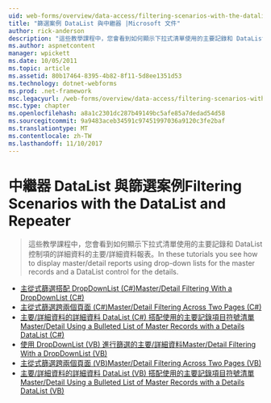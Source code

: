 ```yaml
---
uid: web-forms/overview/data-access/filtering-scenarios-with-the-datalist-and-repeater/index
title: "篩選案例 DataList 與中繼器 |Microsoft 文件"
author: rick-anderson
description: "這些教學課程中，您會看到如何顯示下拉式清單使用的主要記錄和 DataList 控制項的詳細資料的主要/詳細資料報表。"
ms.author: aspnetcontent
manager: wpickett
ms.date: 10/05/2011
ms.topic: article
ms.assetid: 80b17464-8395-4b82-8f11-5d8ee1351d53
ms.technology: dotnet-webforms
ms.prod: .net-framework
msc.legacyurl: /web-forms/overview/data-access/filtering-scenarios-with-the-datalist-and-repeater
msc.type: chapter
ms.openlocfilehash: a8a1c2301dc287b49149bc5afe85a7dedad54d58
ms.sourcegitcommit: 9a9483aceb34591c97451997036a9120c3fe2baf
ms.translationtype: MT
ms.contentlocale: zh-TW
ms.lasthandoff: 11/10/2017
---
```

<a name="filtering-scenarios-with-the-datalist-and-repeater"></a><span data-ttu-id="ce34c-103">中繼器 DataList 與篩選案例</span><span class="sxs-lookup"><span data-stu-id="ce34c-103">Filtering Scenarios with the DataList and Repeater</span></span>
====================
> <span data-ttu-id="ce34c-104">這些教學課程中，您會看到如何顯示下拉式清單使用的主要記錄和 DataList 控制項的詳細資料的主要/詳細資料報表。</span><span class="sxs-lookup"><span data-stu-id="ce34c-104">In these tutorials you see how to display master/detail reports using drop-down lists for the master records and a DataList control for the details.</span></span>


- [<span data-ttu-id="ce34c-105">主從式篩選搭配 DropDownList (C#)</span><span class="sxs-lookup"><span data-stu-id="ce34c-105">Master/Detail Filtering With a DropDownList (C#)</span></span>](master-detail-filtering-with-a-dropdownlist-datalist-cs.md)
- [<span data-ttu-id="ce34c-106">主從式篩選跨兩個頁面 (C#)</span><span class="sxs-lookup"><span data-stu-id="ce34c-106">Master/Detail Filtering Across Two Pages (C#)</span></span>](master-detail-filtering-acess-two-pages-datalist-cs.md)
- [<span data-ttu-id="ce34c-107">主要/詳細資料的詳細資料 DataList (C#) 搭配使用的主要記錄項目符號清單</span><span class="sxs-lookup"><span data-stu-id="ce34c-107">Master/Detail Using a Bulleted List of Master Records with a Details DataList (C#)</span></span>](master-detail-using-a-bulleted-list-of-master-records-with-a-details-datalist-cs.md)
- [<span data-ttu-id="ce34c-108">使用 DropDownList (VB) 進行篩選的主要/詳細資料</span><span class="sxs-lookup"><span data-stu-id="ce34c-108">Master/Detail Filtering With a DropDownList (VB)</span></span>](master-detail-filtering-with-a-dropdownlist-datalist-vb.md)
- [<span data-ttu-id="ce34c-109">主從式篩選跨兩個頁面 (VB)</span><span class="sxs-lookup"><span data-stu-id="ce34c-109">Master/Detail Filtering Across Two Pages (VB)</span></span>](master-detail-filtering-acess-two-pages-datalist-vb.md)
- [<span data-ttu-id="ce34c-110">主要/詳細資料的詳細資料 DataList (VB) 搭配使用的主要記錄項目符號清單</span><span class="sxs-lookup"><span data-stu-id="ce34c-110">Master/Detail Using a Bulleted List of Master Records with a Details DataList (VB)</span></span>](master-detail-using-a-bulleted-list-of-master-records-with-a-details-datalist-vb.md)
